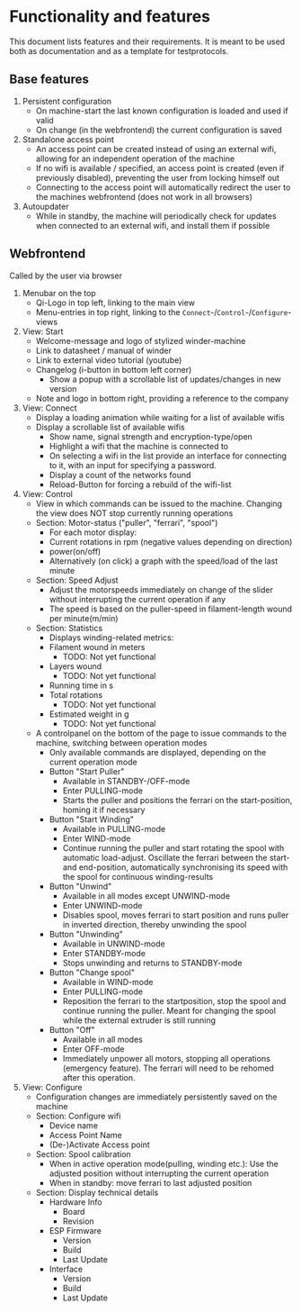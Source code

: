 # Functionality and features
This document lists features and their requirements. It is meant to be used both as documentation and as a template for testprotocols.

## Base features
1. Persistent configuration
    - On machine-start the last known configuration is loaded and used if valid
	- On change (in the webfrontend) the current configuration is saved
1. Standalone access point
	- An access point can be created instead of using an external wifi, allowing for an independent operation of the machine
	- If no wifi is available / specified, an access point is created (even if previously disabled), preventing the user from locking himself out
	- Connecting to the access point will automatically redirect the user to the machines webfrontend (does not work in all browsers)
1. Autoupdater
	- While in standby, the machine will periodically check for updates when connected to an external wifi, and install them if possible

## Webfrontend
Called by the user via browser
1. Menubar on the top
    - Qi-Logo in top left, linking to the main view
	- Menu-entries in top right, linking to the ``Connect``-/``Control``-/``Configure``-views
1. View: Start
	- Welcome-message and logo of stylized winder-machine
	- Link to datasheet / manual of winder
	- Link to external video tutorial (youtube)
	- Changelog (i-button in bottom left corner)
		- Show a popup with a scrollable list of updates/changes in new version
	- Note and logo in bottom right, providing a reference to the company
1. View: Connect
	- Display a loading animation while waiting for a list of available wifis
	- Display a scrollable list of available wifis
		- Show name, signal strength and encryption-type/open
		- Highlight a wifi that the machine is connected to
		- On selecting a wifi in the list provide an interface for connecting to it, with an input for specifying a password.
		- Display a count of the networks found
		- Reload-Button for forcing a rebuild of the wifi-list
1. View: Control
	- View in which commands can be issued to the machine. Changing the view does NOT stop currently running operations
	- Section: Motor-status ("puller", "ferrari", "spool")
		- For each motor display:
		- Current rotations in rpm (negative values depending on direction)
		- power(on/off)
		- Alternatively (on click) a graph with the speed/load of the last minute
	- Section: Speed Adjust
		- Adjust the motorspeeds immediately on change of the slider without interrupting the current operation if any
		- The speed is based on the puller-speed in filament-length wound per minute(m/min)
	- Section: Statistics
		- Displays winding-related metrics:
		- Filament wound in meters
			- TODO: Not yet functional
		- Layers wound
	        - TODO: Not yet functional
		- Running time in s
		- Total rotations
			- TODO: Not yet functional
		- Estimated weight in g
			- TODO: Not yet functional
	- A controlpanel on the bottom of the page to issue commands to the machine, switching between operation modes
		- Only available commands are displayed, depending on the current operation mode
		- Button "Start Puller"
			- Available in STANDBY-/OFF-mode
			- Enter PULLING-mode
			- Starts the puller and positions the ferrari on the start-position, homing it if necessary
		- Button "Start Winding"
			- Available in PULLING-mode
			- Enter WIND-mode
			- Continue running the puller and start rotating the spool with automatic load-adjust. Oscillate the ferrari between the start- and end-position, automatically synchronising its speed with the spool for continuous winding-results
		- Button "Unwind"
			- Available in all modes except UNWIND-mode
			- Enter UNWIND-mode
			- Disables spool, moves ferrari to start position and runs puller in inverted direction, thereby unwinding the spool
		- Button "Unwinding"
			- Available in UNWIND-mode
			- Enter STANDBY-mode
			- Stops unwinding and returns to STANDBY-mode
		- Button "Change spool"
			- Available in WIND-mode
			- Enter PULLING-mode
			- Reposition the ferrari to the startposition, stop the spool and continue running the puller. Meant for changing the spool while the external extruder is still running
		- Button "Off"
			- Available in all modes
			- Enter OFF-mode
			- Immediately unpower all motors, stopping all operations (emergency feature). The ferrari will need to be rehomed after this operation.
1. View: Configure
	- Configuration changes are immediately persistently saved on the machine
	- Section: Configure wifi
		- Device name
		- Access Point Name
		- (De-)Activate Access point
	- Section: Spool calibration
		- When in active operation mode(pulling, winding etc.): Use the adjusted position without interrupting the current operation
		- When in standby: move ferrari to last adjusted position
	- Section: Display technical details
		- Hardware Info
			- Board
			- Revision
		- ESP Firmware
			- Version
			- Build
			- Last Update
		- Interface
			- Version
			- Build
			- Last Update